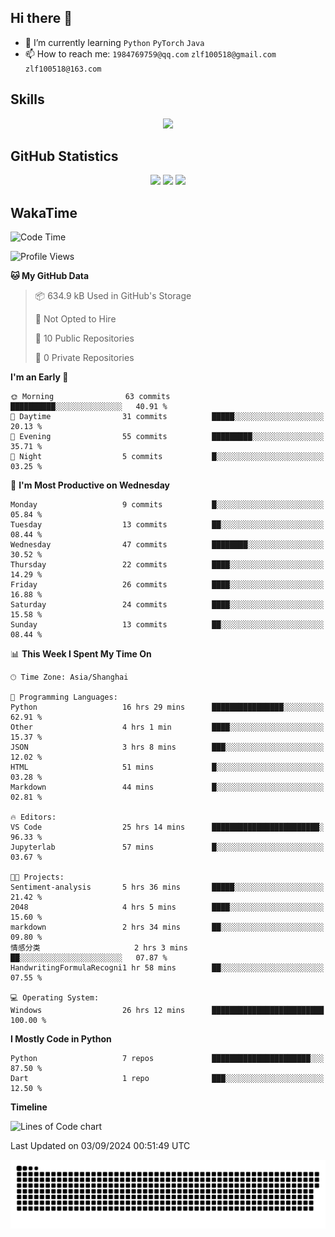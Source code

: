 ## Hi there 👋

- 🌱 I’m currently learning `Python` `PyTorch` `Java`
- 📫 How to reach me: `1984769759@qq.com` `zlf100518@gmail.com` `zlf100518@163.com`

## Skills
<div align="center"> <img src="https://skillicons.dev/icons?i=python,linux,git,github,html,css,js" /> </div>

## GitHub Statistics

<div align="center">
  <img src="https://github-readme-stats.vercel.app/api?username=mrcchenfeng&show_icons=true&theme=tokyonight" />
  <img src="https://github-readme-stats.vercel.app/api/top-langs/?username=mrcchenfeng&show_icons=true&theme=tokyonight" />
  <img src="https://github-readme-activity-graph.vercel.app/graph?username=mrcchenfeng&theme=xcode" />
</div>

## WakaTime

<!--START_SECTION:waka-->
![Code Time](http://img.shields.io/badge/Code%20Time-79%20hrs%2018%20mins-blue)

![Profile Views](http://img.shields.io/badge/Profile%20Views-2-blue)

**🐱 My GitHub Data** 

> 📦 634.9 kB Used in GitHub's Storage 
 > 
> 🚫 Not Opted to Hire
 > 
> 📜 10 Public Repositories 
 > 
> 🔑 0 Private Repositories 
 > 
**I'm an Early 🐤** 

```text
🌞 Morning                63 commits          ██████████░░░░░░░░░░░░░░░   40.91 % 
🌆 Daytime                31 commits          █████░░░░░░░░░░░░░░░░░░░░   20.13 % 
🌃 Evening                55 commits          █████████░░░░░░░░░░░░░░░░   35.71 % 
🌙 Night                  5 commits           █░░░░░░░░░░░░░░░░░░░░░░░░   03.25 % 
```
📅 **I'm Most Productive on Wednesday** 

```text
Monday                   9 commits           █░░░░░░░░░░░░░░░░░░░░░░░░   05.84 % 
Tuesday                  13 commits          ██░░░░░░░░░░░░░░░░░░░░░░░   08.44 % 
Wednesday                47 commits          ████████░░░░░░░░░░░░░░░░░   30.52 % 
Thursday                 22 commits          ████░░░░░░░░░░░░░░░░░░░░░   14.29 % 
Friday                   26 commits          ████░░░░░░░░░░░░░░░░░░░░░   16.88 % 
Saturday                 24 commits          ████░░░░░░░░░░░░░░░░░░░░░   15.58 % 
Sunday                   13 commits          ██░░░░░░░░░░░░░░░░░░░░░░░   08.44 % 
```


📊 **This Week I Spent My Time On** 

```text
🕑︎ Time Zone: Asia/Shanghai

💬 Programming Languages: 
Python                   16 hrs 29 mins      ████████████████░░░░░░░░░   62.91 % 
Other                    4 hrs 1 min         ████░░░░░░░░░░░░░░░░░░░░░   15.37 % 
JSON                     3 hrs 8 mins        ███░░░░░░░░░░░░░░░░░░░░░░   12.02 % 
HTML                     51 mins             █░░░░░░░░░░░░░░░░░░░░░░░░   03.28 % 
Markdown                 44 mins             █░░░░░░░░░░░░░░░░░░░░░░░░   02.81 % 

🔥 Editors: 
VS Code                  25 hrs 14 mins      ████████████████████████░   96.33 % 
Jupyterlab               57 mins             █░░░░░░░░░░░░░░░░░░░░░░░░   03.67 % 

🐱‍💻 Projects: 
Sentiment-analysis       5 hrs 36 mins       █████░░░░░░░░░░░░░░░░░░░░   21.42 % 
2048                     4 hrs 5 mins        ████░░░░░░░░░░░░░░░░░░░░░   15.60 % 
markdown                 2 hrs 34 mins       ██░░░░░░░░░░░░░░░░░░░░░░░   09.80 % 
情感分类                     2 hrs 3 mins        ██░░░░░░░░░░░░░░░░░░░░░░░   07.87 % 
HandwritingFormulaRecogni1 hr 58 mins        ██░░░░░░░░░░░░░░░░░░░░░░░   07.55 % 

💻 Operating System: 
Windows                  26 hrs 12 mins      █████████████████████████   100.00 % 
```

**I Mostly Code in Python** 

```text
Python                   7 repos             ██████████████████████░░░   87.50 % 
Dart                     1 repo              ███░░░░░░░░░░░░░░░░░░░░░░   12.50 % 
```



**Timeline**

![Lines of Code chart](https://raw.githubusercontent.com/mrcchenfeng/mrcchenfeng/main/assets/bar_graph.png)


 Last Updated on 03/09/2024 00:51:49 UTC
<!--END_SECTION:waka-->

<div align="center"><img src="./assets/github-snake-dark.svg" /></div>
